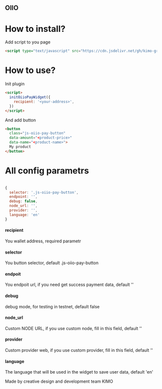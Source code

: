 ## OIIO

# How to install?

Add script to you page
```html
<script type="text/javascript" src="https://cdn.jsdelivr.net/gh/kimo-group/oiio/oiio.min.js"></script>
```

# How to use?

Init plugin
```html
<script>
  initOiioPayWidget({
    recipient: '<your-address>',
  })
</script>
```

And add button

```html
<button
  class="js-oiio-pay-button"
  data-amount="<product-price>"
  data-name="<product-name>">
  My product
</button>
```

# All config parametrs

```js

{
  selector: '.js-oiio-pay-button',
  endpoint: '',
  debug: false,
  node_url: '',
  provider: '',
  language: 'en'
}

```

#### recipient
You wallet address, required parametr

#### selector
You button selector, default .js-oiio-pay-button

#### endpoit
You endpoit url, if you need get success payment data, default ''

#### debug
debug mode, for testing in testnet, default false

#### node_url
Custom NODE URL, if you use custom node, fill in this field, default ''

#### provider
Custom provider web, if you use custom provider, fill in this field, default ''

#### language
The language that will be used in the widget to save user data, default 'en'

Made by creative design and development team KIMO
